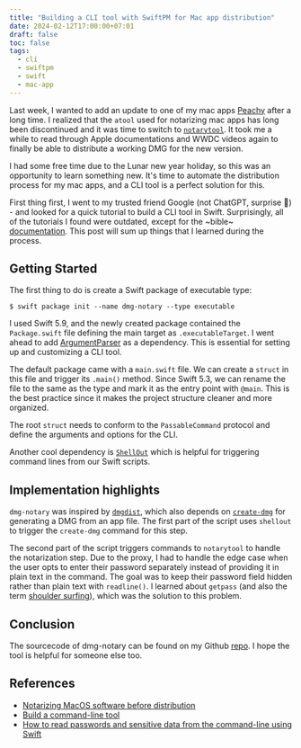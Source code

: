 ```yaml
---
title: "Building a CLI tool with SwiftPM for Mac app distribution"
date: 2024-02-12T17:00:00+07:01
draft: false
toc: false
tags:
  - cli
  - swiftpm
  - swift
  - mac-app
---
```


Last week, I wanted to add an update to one of my mac apps [Peachy](https://itsmeichigo.io/peachy) after a long time. I realized that the `atool` used for notarizing mac apps has long been discontinued and it was time to switch to [`notarytool`](https://developer.apple.com/documentation/security/notarizing_macos_software_before_distribution). It took me a while to read through Apple documentations and WWDC videos again to finally be able to distribute a working DMG for the new version.

I had some free time due to the Lunar new year holiday, so this was an opportunity to learn something new. It's time to automate the distribution process for my mac apps, and a CLI tool is a perfect solution for this.

First thing first, I went to my trusted friend Google (not ChatGPT, surprise 👻) - and looked for a quick tutorial to build a CLI tool in Swift. Surprisingly, all of the tutorials I found were outdated, except for the ~bible~ [documentation](https://www.swift.org/getting-started/cli-swiftpm/). This post will sum up things that I learned during the process.

## Getting Started
The first thing to do is create a Swift package of executable type:

```
$ swift package init --name dmg-notary --type executable
```

I used Swift 5.9, and the newly created package contained the `Package.swift` file defining the main target as `.executableTarget`. I went ahead to add [ArgumentParser](https://apple.github.io/swift-argument-parser/documentation/argumentparser/gettingstarted/) as a dependency. This is essential for setting up and customizing a CLI tool.

The default package came with a `main.swift` file. We can create a `struct` in this file and trigger its `.main()` method. Since Swift 5.3, we can rename the file to the same as the type and mark it as the entry point with `@main`. This is the best practice since it makes the project structure cleaner and more organized.

The root `struct` needs to conform to the `PassableCommand` protocol and define the arguments and options for the CLI.

Another cool dependency is [`ShellOut`](https://github.com/JohnSundell/ShellOut) which is helpful for triggering command lines from our Swift scripts.

## Implementation highlights
`dmg-notary` was inspired by [`dmgdist`](https://github.com/insidegui/dmgdist), which also depends on [`create-dmg`](https://github.com/sindresorhus/create-dmg) for generating a DMG from an app file. The first part of the script uses `shellout` to trigger the `create-dmg` command for this step.

The second part of the script triggers commands to `notarytool` to handle the notarization step. Due to the proxy, I had to handle the edge case when the user opts to enter their password separately instead of providing it in plain text in the command. The goal was to keep their password field hidden rather than plain text with `readline()`. I learned about `getpass` (and also the term [shoulder surfing](https://en.wikipedia.org/wiki/Shoulder_surfing_(computer_security))), which was the solution to this problem.

## Conclusion
The sourcecode of dmg-notary can be found on my Github [repo](https://github.com/itsmeichigo/dmg-notary). I hope the tool is helpful for someone else too.

## References
- [Notarizing MacOS software before distribution](https://developer.apple.com/documentation/security/notarizing_macos_software_before_distribution)
- [Build a command-line tool](https://www.swift.org/getting-started/cli-swiftpm/)
- [How to read passwords and sensitive data from the command-line using Swift](https://rderik.com/blog/how-to-read-passwords-and-sensitive-data-from-the-command-line-using-swift/)

